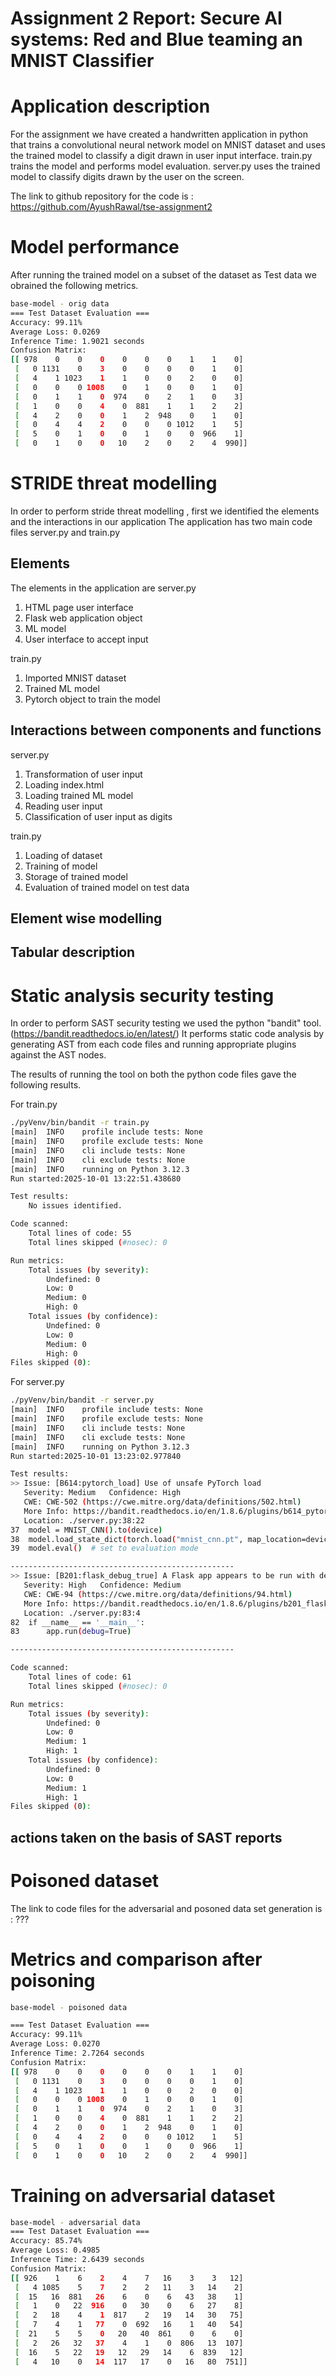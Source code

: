 # Assignment 2 Report: Secure AI systems: Red and Blue teaming an MNIST Classifier

# Application description
For the assignment we have created a handwritten application in python that trains a convolutional neural network model on MNIST dataset and uses the trained model to classify a digit drawn in user input interface. 
train.py trains the model and performs model evaluation.
server.py uses the trained model to classify digits drawn by the user on the screen.

The link to github repository for the code is : https://github.com/AyushRawal/tse-assignment2

# Model performance

After running the trained model on a subset of the dataset as Test data we obrained the following metrics.

```bash
base-model - orig data
=== Test Dataset Evaluation ===
Accuracy: 99.11%
Average Loss: 0.0269
Inference Time: 1.9021 seconds
Confusion Matrix:
[[ 978    0    0    0    0    0    0    1    1    0]
 [   0 1131    0    3    0    0    0    0    1    0]
 [   4    1 1023    1    1    0    0    2    0    0]
 [   0    0    0 1008    0    1    0    0    1    0]
 [   0    1    1    0  974    0    2    1    0    3]
 [   1    0    0    4    0  881    1    1    2    2]
 [   4    2    0    0    1    2  948    0    1    0]
 [   0    4    4    2    0    0    0 1012    1    5]
 [   5    0    1    0    0    1    0    0  966    1]
 [   0    1    0    0   10    2    0    2    4  990]]
```
# STRIDE threat modelling
In order to perform stride threat modelling , first we identified the elements and the interactions in our application The application has two main code files server.py and train.py
## Elements 
The elements in the application are
server.py
1. HTML page user interface
2. Flask web application object
3. ML model
4. User interface to accept input

train.py
1. Imported MNIST dataset
2. Trained ML model
3. Pytorch object to train the model

## Interactions between components and functions
server.py
1. Transformation of user input
2. Loading index.html
3. Loading trained ML model
4. Reading user input
5. Classification of user input as digits

train.py
1. Loading of dataset
2. Training of model
3. Storage of trained model
4. Evaluation of trained model on test data

## Element wise modelling

## Tabular description

# Static analysis security testing 

In order to perform SAST security testing we used the python "bandit" tool. (https://bandit.readthedocs.io/en/latest/)  It performs static code analysis by generating AST from each code files and running appropriate plugins against the AST nodes. 

The results of running the tool on both the python code files gave the following results.

For train.py

```bash
./pyVenv/bin/bandit -r train.py
[main]	INFO	profile include tests: None
[main]	INFO	profile exclude tests: None
[main]	INFO	cli include tests: None
[main]	INFO	cli exclude tests: None
[main]	INFO	running on Python 3.12.3
Run started:2025-10-01 13:22:51.438680

Test results:
	No issues identified.

Code scanned:
	Total lines of code: 55
	Total lines skipped (#nosec): 0

Run metrics:
	Total issues (by severity):
		Undefined: 0
		Low: 0
		Medium: 0
		High: 0
	Total issues (by confidence):
		Undefined: 0
		Low: 0
		Medium: 0
		High: 0
Files skipped (0):
```

For server.py

```bash
./pyVenv/bin/bandit -r server.py
[main]	INFO	profile include tests: None
[main]	INFO	profile exclude tests: None
[main]	INFO	cli include tests: None
[main]	INFO	cli exclude tests: None
[main]	INFO	running on Python 3.12.3
Run started:2025-10-01 13:23:02.977840

Test results:
>> Issue: [B614:pytorch_load] Use of unsafe PyTorch load
   Severity: Medium   Confidence: High
   CWE: CWE-502 (https://cwe.mitre.org/data/definitions/502.html)
   More Info: https://bandit.readthedocs.io/en/1.8.6/plugins/b614_pytorch_load.html
   Location: ./server.py:38:22
37	model = MNIST_CNN().to(device)
38	model.load_state_dict(torch.load("mnist_cnn.pt", map_location=device))
39	model.eval()  # set to evaluation mode

--------------------------------------------------
>> Issue: [B201:flask_debug_true] A Flask app appears to be run with debug=True, which exposes the Werkzeug debugger and allows the execution of arbitrary code.
   Severity: High   Confidence: Medium
   CWE: CWE-94 (https://cwe.mitre.org/data/definitions/94.html)
   More Info: https://bandit.readthedocs.io/en/1.8.6/plugins/b201_flask_debug_true.html
   Location: ./server.py:83:4
82	if __name__ == '__main__':
83	    app.run(debug=True)

--------------------------------------------------

Code scanned:
	Total lines of code: 61
	Total lines skipped (#nosec): 0

Run metrics:
	Total issues (by severity):
		Undefined: 0
		Low: 0
		Medium: 1
		High: 1
	Total issues (by confidence):
		Undefined: 0
		Low: 0
		Medium: 1
		High: 1
Files skipped (0):
```

## actions taken on the basis of SAST reports


# Poisoned dataset


The link to code files for the adversarial and posoned data set generation is :  ???

# Metrics and comparison after poisoning
```bash
base-model - poisoned data

=== Test Dataset Evaluation ===
Accuracy: 99.11%
Average Loss: 0.0270
Inference Time: 2.7264 seconds
Confusion Matrix:
[[ 978    0    0    0    0    0    0    1    1    0]
 [   0 1131    0    3    0    0    0    0    1    0]
 [   4    1 1023    1    1    0    0    2    0    0]
 [   0    0    0 1008    0    1    0    0    1    0]
 [   0    1    1    0  974    0    2    1    0    3]
 [   1    0    0    4    0  881    1    1    2    2]
 [   4    2    0    0    1    2  948    0    1    0]
 [   0    4    4    2    0    0    0 1012    1    5]
 [   5    0    1    0    0    1    0    0  966    1]
 [   0    1    0    0   10    2    0    2    4  990]]
```
# Training on adversarial dataset

```bash
base-model - adversarial data
=== Test Dataset Evaluation ===
Accuracy: 85.74%
Average Loss: 0.4985
Inference Time: 2.6439 seconds
Confusion Matrix:
[[ 926    1    6    2    4    7   16    3    3   12]
 [   4 1085    5    7    2    2   11    3   14    2]
 [  15   16  881   26    6    0    6   43   38    1]
 [   1    0   22  916    0   30    0    6   27    8]
 [   2   18    4    1  817    2   19   14   30   75]
 [   7    4    1   77    0  692   16    1   40   54]
 [  21    5    5    0   20   40  861    0    6    0]
 [   2   26   32   37    4    1    0  806   13  107]
 [  16    5   22   19   12   29   14    6  839   12]
 [   4   10    0   14  117   17    0   16   80  751]]
```
 

